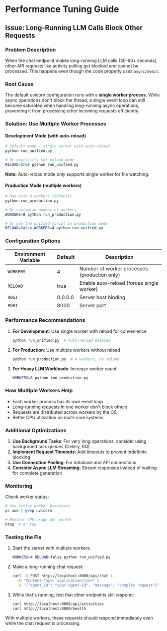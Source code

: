 # Performance Tuning Guide

## Issue: Long-Running LLM Calls Block Other Requests

### Problem Description
When the chat endpoint makes long-running LLM calls (30-60+ seconds), other API requests like activity polling get blocked and cannot be processed. This happens even though the code properly uses `async/await`.

### Root Cause
The default uvicorn configuration runs with a **single worker process**. While async operations don't block the thread, a single event loop can still become saturated when handling long-running async operations, preventing it from processing other incoming requests efficiently.

### Solution: Use Multiple Worker Processes

#### Development Mode (with auto-reload)
```bash
# Default mode - single worker with auto-reload
python run_unified.py

# Or explicitly set reload mode
RELOAD=true python run_unified.py
```
**Note:** Auto-reload mode only supports single worker for file watching.

#### Production Mode (multiple workers)
```bash
# Run with 4 workers (default)
python run_production.py

# Or customize number of workers
WORKERS=8 python run_production.py

# Or use the unified script in production mode
RELOAD=false WORKERS=4 python run_unified.py
```

### Configuration Options

| Environment Variable | Default | Description |
|---------------------|---------|-------------|
| `WORKERS` | 4 | Number of worker processes (production only) |
| `RELOAD` | true | Enable auto-reload (forces single worker) |
| `HOST` | 0.0.0.0 | Server host binding |
| `PORT` | 8000 | Server port |

### Performance Recommendations

1. **For Development**: Use single worker with reload for convenience
   ```bash
   python run_unified.py  # Auto-reload enabled
   ```

2. **For Production**: Use multiple workers without reload
   ```bash
   python run_production.py  # 4 workers, no reload
   ```

3. **For Heavy LLM Workloads**: Increase worker count
   ```bash
   WORKERS=8 python run_production.py
   ```

### How Multiple Workers Help

- Each worker process has its own event loop
- Long-running requests in one worker don't block others
- Requests are distributed across workers by the OS
- Better CPU utilization on multi-core systems

### Additional Optimizations

1. **Use Background Tasks**: For very long operations, consider using background task queues (Celery, RQ)
2. **Implement Request Timeouts**: Add timeouts to prevent indefinite blocking
3. **Use Connection Pooling**: For database and API connections
4. **Consider Async LLM Streaming**: Stream responses instead of waiting for complete generation

### Monitoring

Check worker status:
```bash
# See active worker processes
ps aux | grep uvicorn

# Monitor CPU usage per worker
htop  # or top
```

### Testing the Fix

1. Start the server with multiple workers:
   ```bash
   WORKERS=4 RELOAD=false python run_unified.py
   ```

2. Make a long-running chat request:
   ```bash
   curl -X POST http://localhost:8000/api/chat \
     -H "Content-Type: application/json" \
     -d '{"agent_id": "your-agent-id", "message": "complex request"}'
   ```

3. While that's running, test that other endpoints still respond:
   ```bash
   curl http://localhost:8000/api/activities
   curl http://localhost:8000/health
   ```

With multiple workers, these requests should respond immediately even while the chat request is processing.